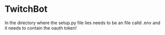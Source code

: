 # TwitchBot

In the directory where the setup.py file lies needs to be an file calld .env and it needs to contain the oauth token!
